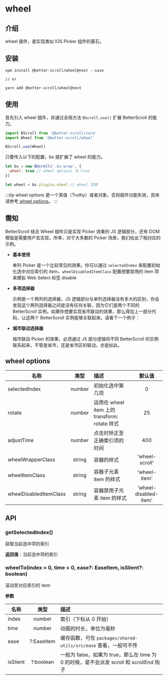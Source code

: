 # wheel

## 介绍

wheel 插件，是实现类似 IOS Picker 组件的基石。

## 安装

```shell
npm install @better-scroll/wheel@next --save

// or

yarn add @better-scroll/wheel@next
```

## 使用

首先引入 wheel 插件，并通过全局方法 `BScroll.use()` 扩展 BetterScroll 的能力。

```js
import BScroll from '@better-scroll/core'
import Wheel from '@better-scroll/wheel'

BScroll.use(Wheel)
```

只要传入以下的配置，bs 就扩展了 wheel 的能力。

```js
let bs = new BScroll('.bs-wrap', {
  wheel: true // wheel options 为 true
})

let wheel = bs.plugins.wheel // wheel 实例
```

:::tip
wheel options 是一个真值（Truthy）或者对象，否则插件功能失效，具体请参考[ wheel options](./wheel.html#wheel-options)。
:::

## 需知

BetterScroll 结合 Wheel 插件只是实现 Picker 效果的 JS 逻辑部分，还有 DOM 模版是需要用户去实现，所幸，对于大多数的 Picker 场景，我们给出了相对应的示例。

- **基本使用**

  <demo qrcode-url="picker/one-column">
    <template slot="code-template">
      <<< @/examples/vue/components/picker/one-column.vue?template
    </template>
    <template slot="code-script">
      <<< @/examples/vue/components/picker/one-column.vue?script
    </template>
    <template slot="code-style">
      <<< @/examples/vue/components/picker/one-column.vue?style
    </template>
    <picker-one-column slot="demo"></picker-one-column>
  </demo>

  单列 Picker 是一个比较常见的效果。你可以通过 `selectedIndex` 来配置初始化选中对应索引的 item，`wheelDisabledItemClass` 配置想要禁用的 item 项来模拟 Web Select 标签 disable

- **多项选择器**

  <demo qrcode-url="picker/double-column">
    <template slot="code-template">
      <<< @/examples/vue/components/picker/double-column.vue?template
    </template>
    <template slot="code-script">
      <<< @/examples/vue/components/picker/double-column.vue?script
    </template>
    <template slot="code-style">
      <<< @/examples/vue/components/picker/double-column.vue?style
    </template>
    <picker-double-column slot="demo"></picker-double-column>
  </demo>

  示例是一个两列的选择器，JS 逻辑部分与单列选择器没有多大的区别，你会发现这个两列选择器之间是没有任何关联，因为它们是两个不同的 BetterScroll 实例。如果你想要实现省市联动的效果，那么得加上一部分代码，让这两个 BetterScroll 实例能够关联起来。请看下一个例子：

- **城市联动选择器**

  <demo qrcode-url="picker/linkage-column">
    <template slot="code-template">
      <<< @/examples/vue/components/picker/linkage-column.vue?template
    </template>
    <template slot="code-script">
      <<< @/examples/vue/components/picker/linkage-column.vue?script
    </template>
    <template slot="code-style">
      <<< @/examples/vue/components/picker/linkage-column.vue?style
    </template>
    <picker-linkage-column slot="demo"></picker-linkage-column>
  </demo>

  城市联动 Picker 的效果，必须通过 JS 部分逻辑将不同 BetterScroll 的实例联系起来，不管是省市，还是省市区的联动，亦是如此。

## wheel options

|名称|类型|描述|默认值|
|----------|:-----:|:-----------|:--------:|
|selectedIndex|number|初始化选中第几项|0|
|rotate|number|运用在 wheel item 上的 transform: rotate 样式|25|
|adjustTime|number|点击时矫正至正确索引项的时间|400|
|wheelWrapperClass|string|容器的样式|'wheel-scroll'|
|wheelItemClass|string|容器子元素 item 的样式|'wheel-item'|
|wheelDisabledItemClass|string|容器禁用子元素 item 的样式|'wheel-disabled-item'|

## API

### getSelectedIndex()

获取当前选中项的索引

**返回值**：当前选中项的索引

### wheelTo(index = 0, time = 0, ease?: EaseItem, isSlient?: boolean)

滚动至对应索引的 item

**参数**

|名称|类型|描述|
|----------|:-----:|:-----------|
|index|number|索引（下标从 0 开始）|
|time|number|动画的时长，单位为毫秒|
|ease|?:EaseItem|缓存函数，可在 `packages/shared-utils/src/ease` 查看，一般可不传|
|isSlient|?:boolean|一般为 false，如果为 true，那么在 time 为 0 的时候，是不会派发 scroll 和 scrollEnd 钩子|
